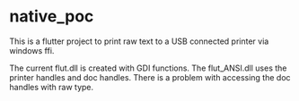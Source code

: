 # native_poc

This is a flutter project to print raw text to a USB connected printer via windows ffi. 

The current flut.dll is created with GDI functions. The flut_ANSI.dll uses the printer handles and doc handles. There is a problem with accessing the doc handles with raw type. 
